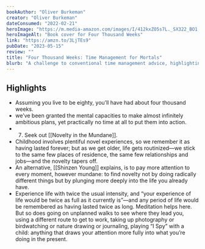 ```yaml
---
bookAuthor: "Oliver Burkeman"
creator: "Oliver Burkeman"
dateConsumed: "2022-02-21"
heroImage: "https://m.media-amazon.com/images/I/412kxZO5s7L._SX322_BO1,204,203,200_.jpg"
heroImageAlt: "Book cover for Four Thousand Weeks"
link: "https://amzn.to/3LjTEs9"
pubDate: "2023-05-15"
review: ""
title: "Four Thousand Weeks: Time Management for Mortals"
blurb: "A challenge to conventional time management advice, highlighting the finite nature of life and urging readers to prioritize meaningful experiences. The book emphasizes intentional living, encouraging a shift from constant busyness to a purpose-driven approach."
---
```


## Highlights

- Assuming you live to be eighty, you’ll have had about four thousand weeks.
- we’ve been granted the mental capacities to make almost infinitely ambitious plans, yet practically no time at all to put them into action.
- 7. Seek out [[Novelty in the Mundane]].
- Childhood involves plentiful novel experiences, so we remember it as having lasted forever; but as we get older, life gets routinized—we stick to the same few places of residence, the same few relationships and jobs—and the novelty tapers off.
- An alternative, [[Shinzen Young]] explains, is to pay more attention to every moment, however mundane: to find novelty not by doing radically different things but by plunging more deeply into the life you already have.
- Experience life with twice the usual intensity, and “your experience of life would be twice as full as it currently is”—and any period of life would be remembered as having lasted twice as long. Meditation helps here. But so does going on unplanned walks to see where they lead you, using a different route to get to work, taking up photography or birdwatching or nature drawing or journaling, playing “I Spy” with a child: anything that draws your attention more fully into what you’re doing in the present.
